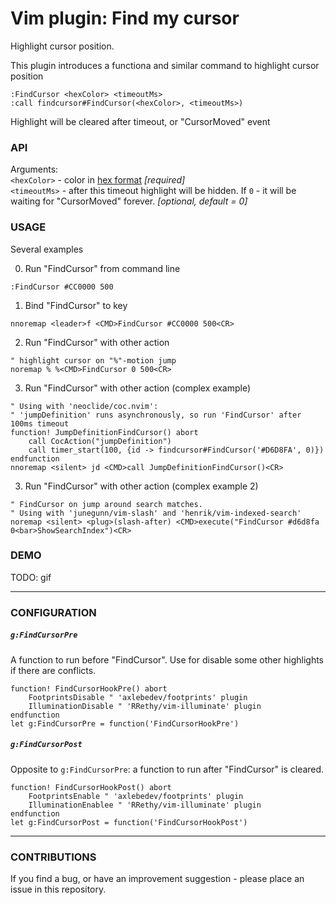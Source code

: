 # Vim plugin: Find my cursor
Highlight cursor position.

This plugin introduces a functiona and similar command to highlight cursor position
``` Vim Script
:FindCursor <hexColor> <timeoutMs>
:call findcursor#FindCursor(<hexColor>, <timeoutMs>)  
```
Highlight will be cleared after timeout, or "CursorMoved" event

### API
Arguments:  
`<hexColor>` - color in [hex format](https://www.w3schools.com/colors/colors_hexadecimal.asp) *[required]*   
`<timeoutMs>` - after this timeout highlight will be hidden. If `0` - it will be waiting for "CursorMoved" forever. *[optional, default = 0]*  

### USAGE
Several examples

0. Run "FindCursor" from command line
``` Vim Script
:FindCursor #CC0000 500
```

1. Bind "FindCursor" to key
``` Vim Script
nnoremap <leader>f <CMD>FindCursor #CC0000 500<CR>
```

2. Run "FindCursor" with other action
``` Vim Script
" highlight cursor on "%"-motion jump
noremap % %<CMD>FindCursor 0 500<CR>
```

3. Run "FindCursor" with other action (complex example)
``` Vim Script
" Using with 'neoclide/coc.nvim':
" 'jumpDefinition' runs asynchronously, so run 'FindCursor' after 100ms timeout
function! JumpDefinitionFindCursor() abort
    call CocAction("jumpDefinition")
    call timer_start(100, {id -> findcursor#FindCursor('#D6D8FA', 0)})
endfunction
nnoremap <silent> jd <CMD>call JumpDefinitionFindCursor()<CR>
```

3. Run "FindCursor" with other action (complex example 2)
``` Vim Script
" FindCursor on jump around search matches.
" Using with 'junegunn/vim-slash' and 'henrik/vim-indexed-search'
noremap <silent> <plug>(slash-after) <CMD>execute("FindCursor #d6d8fa 0<bar>ShowSearchIndex")<CR>
```


### DEMO

TODO: gif

---

### CONFIGURATION
##### `g:FindCursorPre`
A function to run before "FindCursor". Use for disable some other highlights if there are conflicts.
``` Vim Script
function! FindCursorHookPre() abort
    FootprintsDisable " 'axlebedev/footprints' plugin
    IlluminationDisable " 'RRethy/vim-illuminate' plugin
endfunction
let g:FindCursorPre = function('FindCursorHookPre')
```

##### `g:FindCursorPost`
Opposite to `g:FindCursorPre`: a function to run after "FindCursor" is cleared.
``` Vim Script
function! FindCursorHookPost() abort
    FootprintsEnable " 'axlebedev/footprints' plugin
    IlluminationEnablee " 'RRethy/vim-illuminate' plugin
endfunction
let g:FindCursorPost = function('FindCursorHookPost')
```

---

### CONTRIBUTIONS
If you find a bug, or have an improvement suggestion -
please place an issue in this repository.
